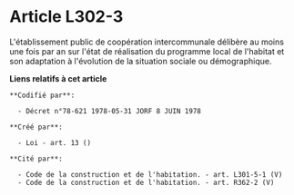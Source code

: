 # Article L302-3

L'établissement public de coopération intercommunale délibère au moins une fois par an sur l'état de réalisation du programme
local de l'habitat et son adaptation à l'évolution de la situation sociale ou démographique.

**Liens relatifs à cet article**

	**Codifié par**:

	  - Décret n°78-621 1978-05-31 JORF 8 JUIN 1978

	**Créé par**:

	  - Loi - art. 13 ()

	**Cité par**:

	  - Code de la construction et de l'habitation. - art. L301-5-1 (V)
	  - Code de la construction et de l'habitation. - art. R362-2 (V)
